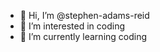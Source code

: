 - 👋 Hi, I’m @stephen-adams-reid
- 👀 I’m interested in coding
- 🌱 I’m currently learning coding

<!---
stephen-adams-reid/stephen-adams-reid is a ✨ special ✨ repository because its `README.md` (this file) appears on your GitHub profile.
You can click the Preview link to take a look at your changes.
--->
